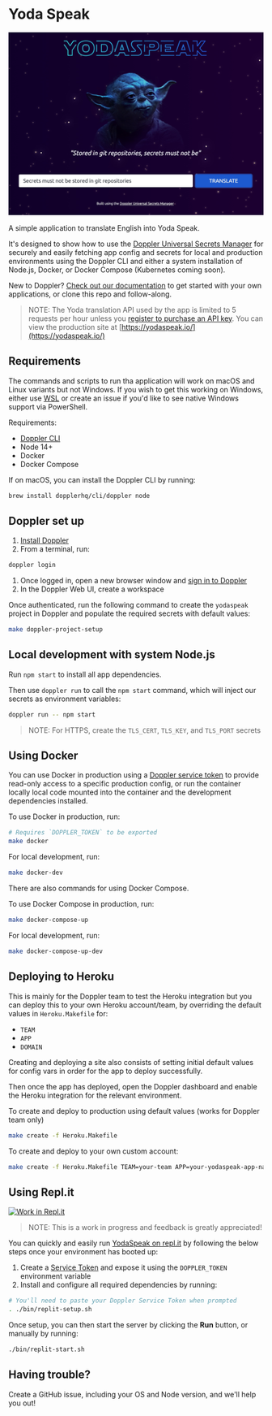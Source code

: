 # Yoda Speak

[![](./src/public/img/screenshot.jpg)](https://yodaspeak.io/)

A simple application to translate English into Yoda Speak.

It's designed to show how to use the [Doppler Universal Secrets Manager](https://doppler.com/) for securely and easily fetching app config and secrets for local and production environments using the Doppler CLI and either a system installation of Node.js, Docker, or Docker Compose (Kubernetes coming soon).

New to Doppler? [Check out our documentation](https://docs.doppler.com/docs) to get started with your own applications, or clone this repo and follow-along.

> NOTE: The Yoda translation API used by the app is limited to 5 requests per hour unless you [register to purchase an API key](https://funtranslations.com/register). You can view the production site at [https://yodaspeak.io/](https://yodaspeak.io/)

## Requirements

The commands and scripts to run tha application will work on macOS and Linux variants but not Windows. If you wish to get this working on Windows, either use [WSL](https://docs.microsoft.com/en-us/windows/wsl/install-win10) or create an issue if you'd like to see native Windows support via PowerShell.

Requirements:

- [Doppler CLI](https://docs.doppler.com/docs/enclave-installation)
- Node 14+
- Docker
- Docker Compose

If on macOS, you can install the Doppler CLI by running:

```sh
brew install dopplerhq/cli/doppler node
```

## Doppler set up

1. [Install Doppler](https://docs.doppler.com/docs/enclave-installation)
1. From a terminal, run:

```sh
doppler login
```

1. Once logged in, open a new browser window and [sign in to Doppler](https://dashboard.doppler.com/)
1. In the Doppler Web UI, create a workspace

Once authenticated, run the following command to create the `yodaspeak` project in Doppler and populate the required secrets with default values:

```sh
make doppler-project-setup
```

## Local development with system Node.js

Run `npm start` to install all app dependencies.

Then use `doppler run` to call the `npm start` command, which will inject our secrets as environment variables:

```sh
doppler run -- npm start
```

> NOTE: For HTTPS, create the `TLS_CERT`, `TLS_KEY`, and `TLS_PORT` secrets

## Using Docker

You can use Docker in production using a [Doppler service token](https://docs.doppler.com/docs/enclave-service-tokens) to provide read-only access to a specific production config, or run the container locally local code mounted into the container and the development dependencies installed.

To use Docker in production, run:

```sh
# Requires `DOPPLER_TOKEN` to be exported
make docker
```

For local development, run:

```sh
make docker-dev
```

There are also commands for using Docker Compose.

To use Docker Compose in production, run:

```sh
make docker-compose-up
```

For local development, run:

```sh
make docker-compose-up-dev
```

## Deploying to Heroku

This is mainly for the Doppler team to test the Heroku integration but you can deploy this to your own Heroku account/team, by overriding the default values in `Heroku.Makefile` for:

- `TEAM`
- `APP`
- `DOMAIN`

Creating and deploying a site also consists of setting initial default values for config vars in order for the app to deploy successfully.

Then once the app has deployed, open the Doppler dashboard and enable the Heroku integration for the relevant environment.

To create and deploy to production using default values (works for Doppler team only)

```sh
make create -f Heroku.Makefile
```

To create and deploy to your own custom account:

```sh
make create -f Heroku.Makefile TEAM=your-team APP=your-yodaspeak-app-name DOMAIN=your-domain.yodaspeak.com
```


## Using Repl.it

[![Work in Repl.it](https://classroom.github.com/assets/work-in-replit-14baed9a392b3a25080506f3b7b6d57f295ec2978f6f33ec97e36a161684cbe9.svg)](https://repl.it/github/dopplerhq/yodaspeak)

> NOTE: This is a work in progress and feedback is greatly appreciated!

You can quickly and easily run [YodaSpeak on repl.it](https://repl.it/github/dopplerhq/yodaspeak) by following the below steps once your environment has booted up:

1. Create a [Service Token](https://docs.doppler.com/docs/enclave-service-tokens) and expose it using the `DOPPLER_TOKEN` environment variable
1. Install and configure all required dependencies by running:

```sh
# You'll need to paste your Doppler Service Token when prompted
. ./bin/replit-setup.sh
```

Once setup, you can then start the server by clicking the **Run** button, or manually by running:

```sh
./bin/replit-start.sh
```

## Having trouble?

Create a GitHub issue, including your OS and Node version, and we'll help you out!
